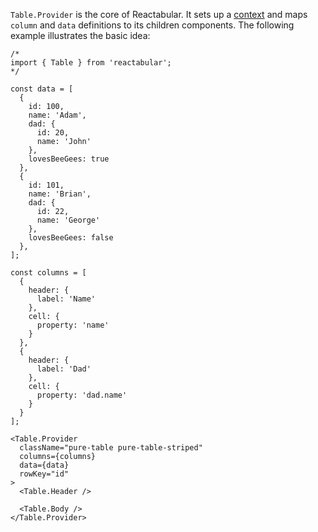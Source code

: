 `Table.Provider` is the core of Reactabular. It sets up a [context](https://facebook.github.io/react/docs/context.html) and maps `column` and `data` definitions to its children components. The following example illustrates the basic idea:

```react
/*
import { Table } from 'reactabular';
*/

const data = [
  {
    id: 100,
    name: 'Adam',
    dad: {
      id: 20,
      name: 'John'
    },
    lovesBeeGees: true
  },
  {
    id: 101,
    name: 'Brian',
    dad: {
      id: 22,
      name: 'George'
    },
    lovesBeeGees: false
  },
];

const columns = [
  {
    header: {
      label: 'Name'
    },
    cell: {
      property: 'name'
    }
  },
  {
    header: {
      label: 'Dad'
    },
    cell: {
      property: 'dad.name'
    }
  }
];

<Table.Provider
  className="pure-table pure-table-striped"
  columns={columns}
  data={data}
  rowKey="id"
>
  <Table.Header />

  <Table.Body />
</Table.Provider>
```
